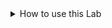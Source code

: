 <details>
<summary>How to use this Lab</summary>
- Anywhere you see the ++Copy to Clipboard++ icon, click on it to copy the text to your clipboard.
- When you see the +++Type Text+++ icon, click on it to type that text into the lab as if you entered it yourself.
</details>